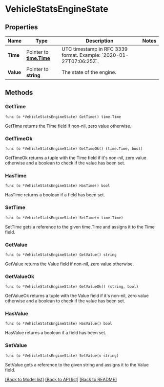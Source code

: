 # VehicleStatsEngineState

## Properties

Name | Type | Description | Notes
------------ | ------------- | ------------- | -------------
**Time** | Pointer to [**time.Time**](time.Time.md) | UTC timestamp in RFC 3339 format. Example: &#x60;2020-01-27T07:06:25Z&#x60;. | 
**Value** | Pointer to **string** | The state of the engine. | 

## Methods

### GetTime

`func (o *VehicleStatsEngineState) GetTime() time.Time`

GetTime returns the Time field if non-nil, zero value otherwise.

### GetTimeOk

`func (o *VehicleStatsEngineState) GetTimeOk() (time.Time, bool)`

GetTimeOk returns a tuple with the Time field if it's non-nil, zero value otherwise
and a boolean to check if the value has been set.

### HasTime

`func (o *VehicleStatsEngineState) HasTime() bool`

HasTime returns a boolean if a field has been set.

### SetTime

`func (o *VehicleStatsEngineState) SetTime(v time.Time)`

SetTime gets a reference to the given time.Time and assigns it to the Time field.

### GetValue

`func (o *VehicleStatsEngineState) GetValue() string`

GetValue returns the Value field if non-nil, zero value otherwise.

### GetValueOk

`func (o *VehicleStatsEngineState) GetValueOk() (string, bool)`

GetValueOk returns a tuple with the Value field if it's non-nil, zero value otherwise
and a boolean to check if the value has been set.

### HasValue

`func (o *VehicleStatsEngineState) HasValue() bool`

HasValue returns a boolean if a field has been set.

### SetValue

`func (o *VehicleStatsEngineState) SetValue(v string)`

SetValue gets a reference to the given string and assigns it to the Value field.


[[Back to Model list]](../README.md#documentation-for-models) [[Back to API list]](../README.md#documentation-for-api-endpoints) [[Back to README]](../README.md)



